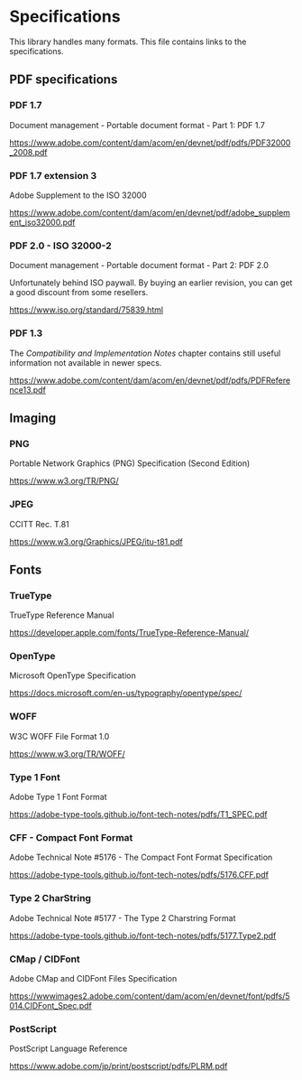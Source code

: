 # Specifications

This library handles many formats. This file contains links to the specifications.

## PDF specifications

### PDF 1.7
Document management - Portable document format - Part 1: PDF 1.7

https://www.adobe.com/content/dam/acom/en/devnet/pdf/pdfs/PDF32000_2008.pdf

### PDF 1.7 extension 3
Adobe Supplement to the ISO 32000

https://www.adobe.com/content/dam/acom/en/devnet/pdf/adobe_supplement_iso32000.pdf

### PDF 2.0 - ISO 32000-2
Document management - Portable document format - Part 2: PDF 2.0

Unfortunately behind ISO paywall. By buying an earlier revision, you can get a good discount from some resellers.

https://www.iso.org/standard/75839.html

### PDF 1.3
The *Compatibility and Implementation Notes* chapter contains still useful information not available in newer specs.

https://www.adobe.com/content/dam/acom/en/devnet/pdf/pdfs/PDFReference13.pdf


## Imaging

### PNG
Portable Network Graphics (PNG) Specification (Second Edition)

https://www.w3.org/TR/PNG/

### JPEG
CCITT Rec. T.81

https://www.w3.org/Graphics/JPEG/itu-t81.pdf


## Fonts

### TrueType
TrueType Reference Manual

https://developer.apple.com/fonts/TrueType-Reference-Manual/

### OpenType
Microsoft OpenType Specification

https://docs.microsoft.com/en-us/typography/opentype/spec/

### WOFF
W3C WOFF File Format 1.0

https://www.w3.org/TR/WOFF/

### Type 1 Font
Adobe Type 1 Font Format

https://adobe-type-tools.github.io/font-tech-notes/pdfs/T1_SPEC.pdf

### CFF - Compact Font Format
Adobe Technical Note #5176 - The Compact Font Format Specification

https://adobe-type-tools.github.io/font-tech-notes/pdfs/5176.CFF.pdf

### Type 2 CharString
Adobe Technical Note #5177 - The Type 2 Charstring Format

https://adobe-type-tools.github.io/font-tech-notes/pdfs/5177.Type2.pdf

### CMap / CIDFont
Adobe CMap and CIDFont Files Specification

https://wwwimages2.adobe.com/content/dam/acom/en/devnet/font/pdfs/5014.CIDFont_Spec.pdf

### PostScript
PostScript Language Reference

https://www.adobe.com/jp/print/postscript/pdfs/PLRM.pdf
